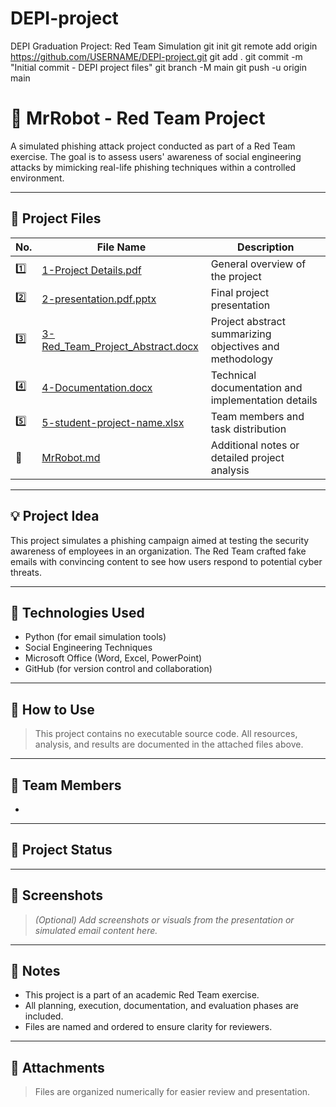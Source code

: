 # DEPI-project
DEPI Graduation Project: Red Team Simulation
git init
git remote add origin https://github.com/USERNAME/DEPI-project.git
git add .
git commit -m "Initial commit - DEPI project files"
git branch -M main
git push -u origin main
# 🤖 MrRobot - Red Team Project

A simulated phishing attack project conducted as part of a Red Team exercise. The goal is to assess users' awareness of social engineering attacks by mimicking real-life phishing techniques within a controlled environment.

---

## 📁 Project Files

| No. | File Name                             | Description                                 |
|-----|----------------------------------------|---------------------------------------------|
| 1️⃣  | [1-Project Details.pdf](./1-Project%20Details.pdf)            | General overview of the project             |
| 2️⃣  | [2-presentation.pdf.pptx](./2-presentation.pdf.pptx)          | Final project presentation                  |
| 3️⃣  | [3-Red_Team_Project_Abstract.docx](./3-Red_Team_Project_Abstract.docx) | Project abstract summarizing objectives and methodology |
| 4️⃣  | [4-Documentation.docx](./4-Documentation.docx)                | Technical documentation and implementation details |
| 5️⃣  | [5-student-project-name.xlsx](./5-student-project-name.xlsx)  | Team members and task distribution          |
| 📄  | [MrRobot.md](./MrRobot.md)                                    | Additional notes or detailed project analysis |

---

## 💡 Project Idea

This project simulates a phishing campaign aimed at testing the security awareness of employees in an organization. The Red Team crafted fake emails with convincing content to see how users respond to potential cyber threats.

---

## 🧰 Technologies Used

- Python (for email simulation tools)
- Social Engineering Techniques
- Microsoft Office (Word, Excel, PowerPoint)
- GitHub (for version control and collaboration)

---

## 🚀 How to Use

> This project contains no executable source code. All resources, analysis, and results are documented in the attached files above.

---

## 👥 Team Members

- 
---

## 🏁 Project Status



---

## 📸 Screenshots

> *(Optional) Add screenshots or visuals from the presentation or simulated email content here.*

---

## 📌 Notes

- This project is a part of an academic Red Team exercise.
- All planning, execution, documentation, and evaluation phases are included.
- Files are named and ordered to ensure clarity for reviewers.

---

## 📝 Attachments

> Files are organized numerically for easier review and presentation.
